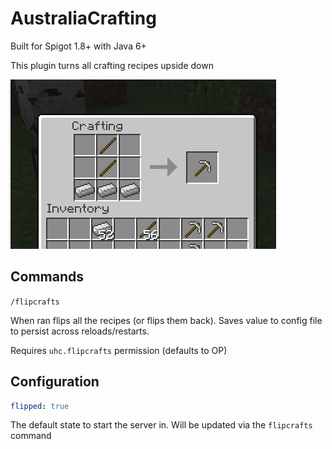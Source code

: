 AustraliaCrafting
=================

Built for Spigot 1.8+ with Java 6+

This plugin turns all crafting recipes upside down

![Example](images/example.png)

Commands
--------

`/flipcrafts`

When ran flips all the recipes (or flips them back). Saves value to 
config file to persist across reloads/restarts. 

Requires `uhc.flipcrafts` permission (defaults to OP)

Configuration
-------------

```yaml
flipped: true
```

The default state to start the server in. Will be updated via the 
`flipcrafts` command